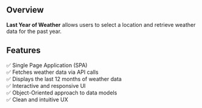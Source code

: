 ## Overview  

**Last Year of Weather** allows users to select a location and retrieve weather data for the past year.

## Features  

✅ Single Page Application (SPA)  
✅ Fetches weather data via API calls  
✅ Displays the last 12 months of weather data  
✅ Interactive and responsive UI  
✅ Object-Oriented approach to data models  
✅ Clean and intuitive UX  
